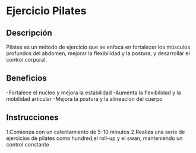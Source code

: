 # Ejercicio Pilates

## Descripción
Pilates es un método de ejercicio que se enfoca en fortalecer los músculos profundos del abdomen, mejorar la flexibilidad y la postura, y desarrollar el control corporal.

## Beneficios
-Fortalece el nucleo y mejora la estabilidad
-Aumenta la flexibilidad y la mobilidad articular
-Mejora la postura y la alineacion del cuerpo

## Instrucciones
1.Comienza con un calentamiento de 5-10 minutos
2.Realiza una serie de ejercicios de pilates como hundred,el roll-up y el swan, manteniendo un control constante